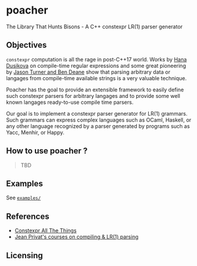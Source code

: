 # poacher

The Library That Hunts Bisons - A C++ constexpr LR(1) parser generator

## Objectives

`constexpr` computation is all the rage in post-C++17 world. Works by
[Hana Dusikova](https://github.com/hanickadot) on compile-time regular
expressions and some great pioneering by [Jason Turner and Ben Deane](https://github.com/lefticus/constexpr_all_the_things/tree/master/src/include) show that parsing arbitrary data or langages from
compile-time available strings is a very valuable technique.

Poacher has the goal to provide an extensible framework to easily define such
constexpr parsers for arbitrary langages and to provide some well known
langages ready-to-use compile time parsers.

Our goal is to implement a constexpr parser generator for LR(1) grammars.
Such grammars can express complex languages such as OCaml, Haskell, or any
other language recognized by a parser generated by programs such as Yacc,
Menhir, or Happy.

## How to use poacher ?

>TBD

## Examples

See [`examples/`](examples/readme.md)

## References

- [Constexpr All The Things](https://github.com/lefticus/constexpr_all_the_things)
- [Jean Privat's courses on compiling & LR(1) parsing](https://info.uqam.ca/~privat/INF5000/)

## Licensing

